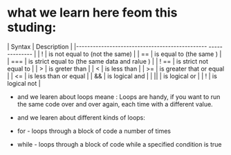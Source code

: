 
# what we learn here feom this studing:







| Syntax      | Description                                      |
|----------------------------------------------- --------------  |
|     !       | is not equal to  (not the same)                  |
|     ==      | is equal to  (the same   )                       |
|     ===     | is strict equal to  (the same data and ralue  )  |
|    ! ==     | is strict not equal to                           |
|      >      | is greter than                                   |
|      <      | is less than                                     |
|      >=     | is greater that or equal                         |
|      <=     | is less than or equal                            |
|      &&     | is logical and                                   |
|      ||     | is logical or                                    |
|      !      | is logical not                                   |
   


  * and we learen about loops meane : Loops are handy, if you want to run the same code over and over again, each time with a different value.

  * and we learen about different kinds of loops:

* for - loops through a block of code a number of times

* while - loops through a block of code while a specified condition is true













